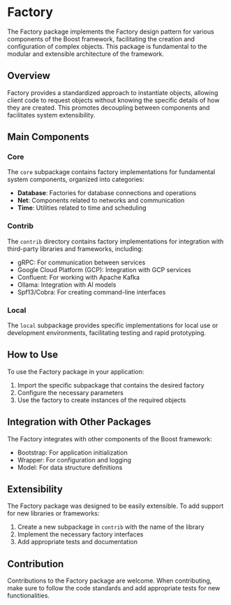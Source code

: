 # Factory

The Factory package implements the Factory design pattern for various components of the Boost framework, facilitating the creation and configuration of complex objects. This package is fundamental to the modular and extensible architecture of the framework.

## Overview

Factory provides a standardized approach to instantiate objects, allowing client code to request objects without knowing the specific details of how they are created. This promotes decoupling between components and facilitates system extensibility.

## Main Components

### Core

The `core` subpackage contains factory implementations for fundamental system components, organized into categories:

- **Database**: Factories for database connections and operations
- **Net**: Components related to networks and communication
- **Time**: Utilities related to time and scheduling

### Contrib

The `contrib` directory contains factory implementations for integration with third-party libraries and frameworks, including:

- gRPC: For communication between services
- Google Cloud Platform (GCP): Integration with GCP services
- Confluent: For working with Apache Kafka
- Ollama: Integration with AI models
- Spf13/Cobra: For creating command-line interfaces

### Local

The `local` subpackage provides specific implementations for local use or development environments, facilitating testing and rapid prototyping.

## How to Use

To use the Factory package in your application:

1. Import the specific subpackage that contains the desired factory
2. Configure the necessary parameters
3. Use the factory to create instances of the required objects

## Integration with Other Packages

The Factory integrates with other components of the Boost framework:

- Bootstrap: For application initialization
- Wrapper: For configuration and logging
- Model: For data structure definitions

## Extensibility

The Factory package was designed to be easily extensible. To add support for new libraries or frameworks:

1. Create a new subpackage in `contrib` with the name of the library
2. Implement the necessary factory interfaces
3. Add appropriate tests and documentation

## Contribution

Contributions to the Factory package are welcome. When contributing, make sure to follow the code standards and add appropriate tests for new functionalities.
